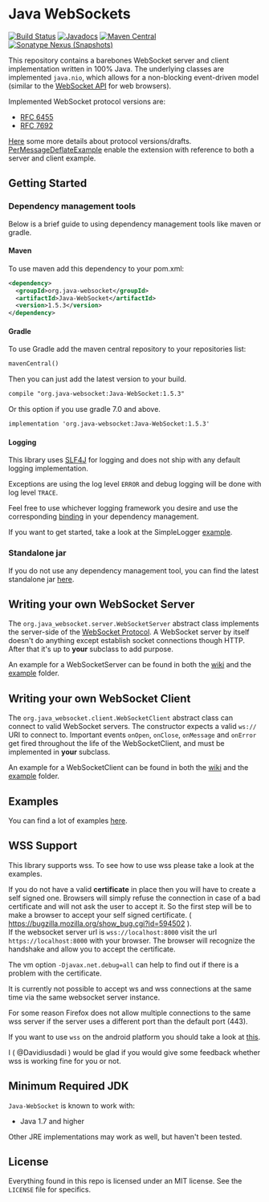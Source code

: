 Java WebSockets
===============
[![Build Status](https://travis-ci.org/marci4/Java-WebSocket-Dev.svg?branch=master)](https://travis-ci.org/marci4/Java-WebSocket-Dev)
[![Javadocs](https://www.javadoc.io/badge/org.java-websocket/Java-WebSocket.svg)](https://www.javadoc.io/doc/org.java-websocket/Java-WebSocket)
[![Maven Central](https://img.shields.io/maven-central/v/org.java-websocket/Java-WebSocket.svg)](https://mvnrepository.com/artifact/org.java-websocket/Java-WebSocket)
[![Sonatype Nexus (Snapshots)](https://img.shields.io/nexus/s/https/oss.sonatype.org/org.java-websocket/Java-WebSocket.svg)](https://oss.sonatype.org/content/repositories/snapshots/org/java-websocket/Java-WebSocket/)

This repository contains a barebones WebSocket server and client implementation
written in 100% Java. The underlying classes are implemented `java.nio`, which allows for a
non-blocking event-driven model (similar to the
[WebSocket API](https://html.spec.whatwg.org/multipage/web-sockets.html) for web browsers).

Implemented WebSocket protocol versions are:

 * [RFC 6455](http://tools.ietf.org/html/rfc6455)
 * [RFC 7692](http://tools.ietf.org/html/rfc7692)

[Here](https://github.com/TooTallNate/Java-WebSocket/wiki/Drafts) some more details about protocol versions/drafts.
[PerMessageDeflateExample](https://github.com/TooTallNate/Java-WebSocket/wiki/PerMessageDeflateExample) enable the extension with reference to both a server and client example.


## Getting Started

### Dependency management tools

Below is a brief guide to using dependency management tools like maven or gradle.

#### Maven
To use maven add this dependency to your pom.xml:
```xml
<dependency>
  <groupId>org.java-websocket</groupId>
  <artifactId>Java-WebSocket</artifactId>
  <version>1.5.3</version>
</dependency>
```

#### Gradle
To use Gradle add the maven central repository to your repositories list:
```xml
mavenCentral()
```
Then you can just add the latest version to your build.
```xml
compile "org.java-websocket:Java-WebSocket:1.5.3"
```
Or this option if you use gradle 7.0 and above.
```xml
implementation 'org.java-websocket:Java-WebSocket:1.5.3'
```

#### Logging

This library uses [SLF4J](https://www.slf4j.org/) for logging and does not ship with any default logging implementation.

Exceptions are using the log level `ERROR` and debug logging will be done with log level `TRACE`.

Feel free to use whichever logging framework you desire and use the corresponding [binding](https://mvnrepository.com/artifact/org.slf4j) in your dependency management.

If you want to get started, take a look at the SimpleLogger [example](https://github.com/TooTallNate/Java-WebSocket/wiki/SimpleLogger-example).

### Standalone jar

If you do not use any dependency management tool, you can find the latest standalone jar [here](https://github.com/TooTallNate/Java-WebSocket/releases/latest).

Writing your own WebSocket Server
---------------------------------

The `org.java_websocket.server.WebSocketServer` abstract class implements the
server-side of the
[WebSocket Protocol](http://www.whatwg.org/specs/web-socket-protocol/).
A WebSocket server by itself doesn't do anything except establish socket
connections though HTTP. After that it's up to **your** subclass to add purpose.

An example for a WebSocketServer can be found in both the [wiki](https://github.com/TooTallNate/Java-WebSocket/wiki#server-example) and the [example](https://github.com/TooTallNate/Java-WebSocket/tree/master/src/main/example) folder.

Writing your own WebSocket Client
---------------------------------

The `org.java_websocket.client.WebSocketClient` abstract class can connect to
valid WebSocket servers. The constructor expects a valid `ws://` URI to
connect to. Important events `onOpen`, `onClose`, `onMessage` and `onError`
get fired throughout the life of the WebSocketClient, and must be implemented
in **your** subclass.

An example for a WebSocketClient can be found in both the [wiki](https://github.com/TooTallNate/Java-WebSocket/wiki#client-example) and the [example](https://github.com/TooTallNate/Java-WebSocket/tree/master/src/main/example) folder.

Examples
-------------------

You can find a lot of examples [here](https://github.com/TooTallNate/Java-WebSocket/tree/master/src/main/example).

WSS Support
---------------------------------
This library supports wss.
To see how to use wss please take a look at the examples.<br>

If you do not have a valid **certificate** in place then you will have to create a self signed one.
Browsers will simply refuse the connection in case of a bad certificate and will not ask the user to accept it.
So the first step will be to make a browser to accept your self signed certificate. ( https://bugzilla.mozilla.org/show_bug.cgi?id=594502 ).<br>
If the websocket server url is `wss://localhost:8000` visit the url `https://localhost:8000` with your browser. The browser will recognize the handshake and allow you to accept the certificate.

The vm option `-Djavax.net.debug=all` can help to find out if there is a problem with the certificate.

It is currently not possible to accept ws and wss connections at the same time via the same websocket server instance.

For some reason Firefox does not allow multiple connections to the same wss server if the server uses a different port than the default port (443).

If you want to use `wss` on the android platform you should take a look at [this](https://github.com/TooTallNate/Java-WebSocket/wiki/FAQ:-Secure-WebSockets#wss-on-android).

I ( @Davidiusdadi ) would be glad if you would give some feedback whether wss is working fine for you or not.

Minimum Required JDK
--------------------

`Java-WebSocket` is known to work with:

 * Java 1.7 and higher

Other JRE implementations may work as well, but haven't been tested.

License
-------

Everything found in this repo is licensed under an MIT license. See
the `LICENSE` file for specifics.

